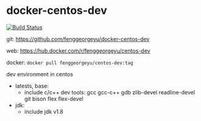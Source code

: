 # docker-centos-dev

[![Build Status](https://travis-ci.org/fenggeorgeyu/docker-centos-dev.svg?branch=master)](https://travis-ci.org/fenggeorgeyu/docker-centos-dev)

git: https://github.com/fenggeorgeyu/docker-centos-dev

web: https://hub.docker.com/r/fenggeorgeyu/centos-dev

docker: `docker pull fenggeorgeyu/centos-dev:tag`

dev environment in centos 

* latests, base:
	- include c/c++ dev tools: gcc gcc-c++ gdb zlib-devel readline-devel git bison flex flex-devel
* jdk:
	- include jdk v1.8


